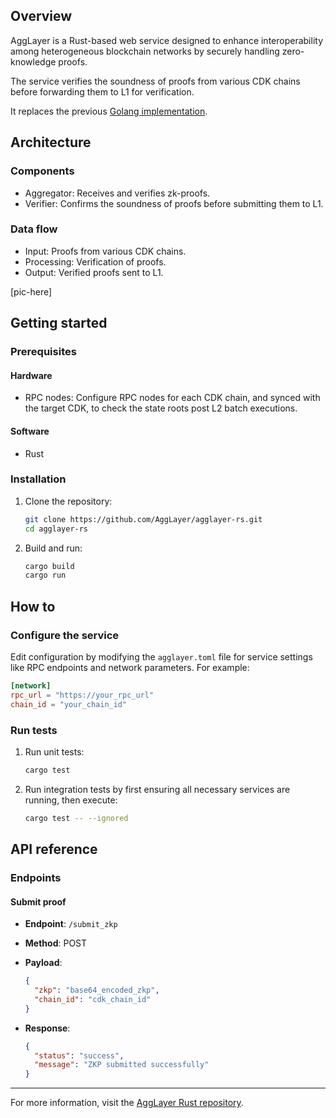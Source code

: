 ## Overview

AggLayer is a Rust-based web service designed to enhance interoperability among heterogeneous blockchain networks by securely handling zero-knowledge proofs. 

The service verifies the soundness of proofs from various CDK chains before forwarding them to L1 for verification.

It replaces the previous [Golang implementation](agglayer-go.md).

## Architecture

### Components

- Aggregator: Receives and verifies zk-proofs.
- Verifier: Confirms the soundness of proofs before submitting them to L1.

### Data flow

- Input: Proofs from various CDK chains.
- Processing: Verification of proofs.
- Output: Verified proofs sent to L1.

[pic-here]

## Getting started

### Prerequisites

#### Hardware 

- RPC nodes: Configure RPC nodes for each CDK chain, and synced with the target CDK, to check the state roots post L2 batch executions.

#### Software

- Rust

### Installation

1. Clone the repository:

      ```sh
      git clone https://github.com/AggLayer/agglayer-rs.git
      cd agglayer-rs
      ```

2. Build and run:

      ```sh
      cargo build
      cargo run
      ```

## How to

### Configure the service

Edit configuration by modifying the `agglayer.toml` file for service settings like RPC endpoints and network parameters. For example:

```toml
[network]
rpc_url = "https://your_rpc_url"
chain_id = "your_chain_id"
```

### Run tests

1. Run unit tests:

      ```sh
      cargo test
      ```

2. Run integration tests by first ensuring all necessary services are running, then execute:

      ```sh
      cargo test -- --ignored
      ```

## API reference

### Endpoints

#### Submit proof

- **Endpoint**: `/submit_zkp`
- **Method**: POST
- **Payload**: 

     ```json
     {
       "zkp": "base64_encoded_zkp",
       "chain_id": "cdk_chain_id"
     }
     ```

- **Response**:

     ```json
     {
       "status": "success",
       "message": "ZKP submitted successfully"
     }
     ```

---

For more information, visit the [AggLayer Rust repository](https://github.com/AggLayer/agglayer-rs).